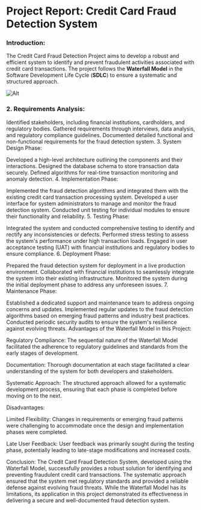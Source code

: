 # Project Report: Credit Card Fraud Detection System

### Introduction:

The Credit Card Fraud Detection Project aims to develop a robust and efficient system to identify and prevent fraudulent activities associated with credit card transactions. The project follows the **Waterfall Model** in the Software Development Life Cycle (**SDLC**) to ensure a systematic and structured approach.

![Alt](https://www.google.com/url?sa=i&url=https%3A%2F%2Fwww.testbytes.net%2Fblog%2Fwaterfall-model%2F&psig=AOvVaw3R42_uAZMJGzMIGjemXhG-&ust=1705596103066000&source=images&cd=vfe&opi=89978449&ved=0CBMQjRxqFwoTCNDe6OHu5IMDFQAAAAAdAAAAABBh)

### 2. Requirements Analysis:

Identified stakeholders, including financial institutions, cardholders, and regulatory bodies.
Gathered requirements through interviews, data analysis, and regulatory compliance guidelines.
Documented detailed functional and non-functional requirements for the fraud detection system.
3. System Design Phase:

Developed a high-level architecture outlining the components and their interactions.
Designed the database schema to store transaction data securely.
Defined algorithms for real-time transaction monitoring and anomaly detection.
4. Implementation Phase:

Implemented the fraud detection algorithms and integrated them with the existing credit card transaction processing system.
Developed a user interface for system administrators to manage and monitor the fraud detection system.
Conducted unit testing for individual modules to ensure their functionality and reliability.
5. Testing Phase:

Integrated the system and conducted comprehensive testing to identify and rectify any inconsistencies or defects.
Performed stress testing to assess the system's performance under high transaction loads.
Engaged in user acceptance testing (UAT) with financial institutions and regulatory bodies to ensure compliance.
6. Deployment Phase:

Prepared the fraud detection system for deployment in a live production environment.
Collaborated with financial institutions to seamlessly integrate the system into their existing infrastructure.
Monitored the system during the initial deployment phase to address any unforeseen issues.
7. Maintenance Phase:

Established a dedicated support and maintenance team to address ongoing concerns and updates.
Implemented regular updates to the fraud detection algorithms based on emerging fraud patterns and industry best practices.
Conducted periodic security audits to ensure the system's resilience against evolving threats.
Advantages of the Waterfall Model in this Project:

Regulatory Compliance: The sequential nature of the Waterfall Model facilitated the adherence to regulatory guidelines and standards from the early stages of development.

Documentation: Thorough documentation at each stage facilitated a clear understanding of the system for both developers and stakeholders.

Systematic Approach: The structured approach allowed for a systematic development process, ensuring that each phase is completed before moving on to the next.

Disadvantages:

Limited Flexibility: Changes in requirements or emerging fraud patterns were challenging to accommodate once the design and implementation phases were completed.

Late User Feedback: User feedback was primarily sought during the testing phase, potentially leading to late-stage modifications and increased costs.

Conclusion:
The Credit Card Fraud Detection System, developed using the Waterfall Model, successfully provides a robust solution for identifying and preventing fraudulent credit card transactions. The systematic approach ensured that the system met regulatory standards and provided a reliable defense against evolving fraud threats. While the Waterfall Model has its limitations, its application in this project demonstrated its effectiveness in delivering a secure and well-documented fraud detection system.
